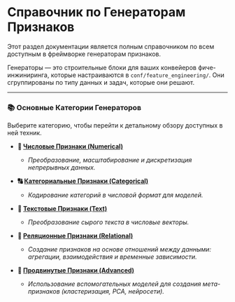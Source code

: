 # Справочник по Генераторам Признаков

Этот раздел документации является полным справочником по всем доступным в фреймворке генераторам признаков.

Генераторы — это строительные блоки для ваших конвейеров фиче-инжиниринга, которые настраиваются в `conf/feature_engineering/`. Они сгруппированы по типу данных и задач, которые они решают.

---

### 📚 Основные Категории Генераторов

Выберите категорию, чтобы перейти к детальному обзору доступных в ней техник.

*   **🔢 [Числовые Признаки (Numerical)](./numerical/README.md)**
    *   *Преобразование, масштабирование и дискретизация непрерывных данных.*

*   **🔠 [Категориальные Признаки (Categorical)](./categorical/README.md)**
    *   *Кодирование категорий в числовой формат для моделей.*

*   **📝 [Текстовые Признаки (Text)](./text/README.md)**
    *   *Преобразование сырого текста в числовые векторы.*

*   **🔗 [Реляционные Признаки (Relational)](./relational/README.md)**
    *   *Создание признаков на основе отношений между данными: агрегации, взаимодействия и временные зависимости.*

*   **🤖 [Продвинутые Признаки (Advanced)](./advanced/README.md)**
    *   *Использование вспомогательных моделей для создания мета-признаков (кластеризация, PCA, нейросети).*